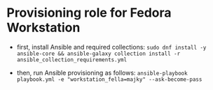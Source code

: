 # Provisioning role for Fedora Workstation

* first, install Ansible and required collections:
`sudo dnf install -y ansible-core && ansible-galaxy collection install -r ansible_collection_requirements.yml`

* then, run Ansible provisioning as follows:
`ansible-playbook playbook.yml -e "workstation_fella=majky" --ask-become-pass`
